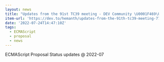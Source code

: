 ```yaml
---
layout: news
title: "Updates from the 91st TC39 meeting - DEV Community \U0001F469‍\U0001F4BB\U0001F468‍\U0001F4BB"
item-url: 'https://dev.to/hemanth/updates-from-the-91th-tc39-meeting-779'
date: '2022-07-24T14:47:10Z'
tags:
  - ECMAScript
  - proposal
  - news
---
```

ECMAScript Proposal Status updates @ 2022-07

